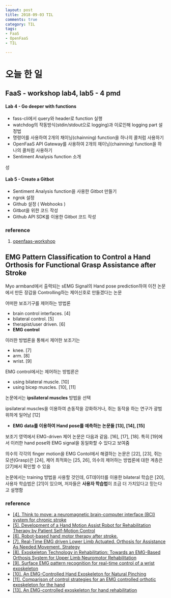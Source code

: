 ```yaml
---
layout: post
title: 2018-09-03 TIL
comments: true
category: TIL
tags:
- FaaS
- OpenFaaS
- TIL

---
```




# 오늘 한 일



## FaaS - workshop lab4, lab5 - 4 pmd



#### Lab 4 - Go deeper with functions



- fass-cli에서 query와 header로 function 실행
- watchdog의 작동방식(stdin/stdout으로 logging)과 이로인해 logging part 설정법
- 명령어를 사용하여 2개의 채이닝(chainning) function을 하나의 콜처럼 사용하기
- OpenFaaS API Gateway를 사용하여 2개의 채이닝(chainning) function을 하나의 콜처럼 사용하기
- Sentiment Analysis function 소개

성

#### Lab 5 - Create a Gitbot



- Sentiment Analysis function을 사용한 Gitbot 만들기
- ngrok 설정
- Github 설정 ( Webhooks )
- Gitbot을 위한 코드 작성
- Github API SDK를 이용한 Gitbot 코드 작성



### reference

1. [openfaas-workshop](https://github.com/openfaas/workshop)



## EMG Pattern Classification to Control a Hand Orthosis for Functional Grasp Assistance after Stroke



Myo armband에서 출력되는 sEMG Signal의 Hand pose prediction하여 이전 논문에서 만든 장갑을 Controlling하는 제어신호로 만들겠다는 논문



 어떠한 보조기구를 제어하는 방법론

- brain control interfaces. [4]
- bilateral control. [5]
- therapist/user driven. [6]
- **EMG control**



이러한 방법론을 통해서 제어한 보조기는

- knee. [7]
- arm. [8]
- wrist. [9]



EMG control에서는 제어하는 방법론은

- using bilateral muscle. [10]
- using bicep muscles. [10], [11]

논문에서는 **ipsilateral muscles** 방법을 선택



ipsilateral muscles을 이용하여 손동작을 강화하거나, 쥐는 동작을 하는 연구가 광범위하게 일어남 [12]

- **EMG data를 이용하여 Hand pose를 예측하는 논문들 [13], [14], [15]**



보조기 영역에서 EMG-driven 제어 논문은 다음과 같음. [16], [17], [18]. 특히 [19]에서 이러한 hand pose와 EMG signal을 동일화할 수 있다고 보여줌



의수의 각각의 finger motion을 EMG Contol에서 해결하는 논문은 [22], [23], 쥐는 모션(Grasp)은 [24], 제어 최적화는 [25, 26], 의수의 제어하는 방법론에 대한 계층은 [27]에서 확인할 수 있음



논문에서는 training 방법을 사용할 것인데, GT데이터를 이용한 bilateral 학습은 [20], 사용자 학습법은 [21]이 있으며, 저자들은 **사용자 학습법**이 조금 더 가치있다고 믿는다고 설명함



### reference

- [[4]. Think to move: a neuromagnetic brain-computer interface (BCI) system for chronic stroke](https://www.ncbi.nlm.nih.gov/pubmed/18258825)
- [[5]. Development of a Hand Motion Assist Robot for Rehabilitation Therapy by Patient Self-Motion Control](https://ieeexplore.ieee.org/document/4428432/)
- [[6]. Robot-based hand motor therapy after stroke.](https://www.ncbi.nlm.nih.gov/pubmed/18156154)
- [[7]. Real-Time EMG driven Lower Limb Actuated. Orthosis for Assistance As Needed Movement. Strategy](http://www.roboticsproceedings.org/rss09/p54.pdf)
- [[8]. Exoskeleton Technology in Rehabilitation: Towards an EMG-Based Orthosis System for Upper Limb Neuromotor Rehabilitation](https://www.hindawi.com/journals/jr/2013/610589/)
- [[9]. Surface EMG pattern recognition for real-time control of a wrist exoskeleton](https://biomedical-engineering-online.biomedcentral.com/articles/10.1186/1475-925X-9-41)
- [[10]. An EMG-Controlled Hand Exoskeleton for Natural Pinching ](https://pdfs.semanticscholar.org/b865/c1f3b6ac74a7868e6188f827d62106c3a825.pdf)
- [[11]. Comparison of control strategies for an EMG controlled orthotic exoskeleton for the hand](https://ieeexplore.ieee.org/document/1308056/)
- [[13]. An EMG-controlled exoskeleton for hand rehabilitation](https://ieeexplore.ieee.org/document/1501122/)

